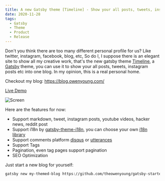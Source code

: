 ```yaml
---
title: A new Gatsby theme [Timeline] - Show your all posts, tweets, instagram posts into one
date: 2020-11-28
tags:
  - Gatsby
  - Theme
  - Product
  - Release
---
```


Don't you think there are too many different personal profile for us? Like twitter, instagram, facebook, blog, etc, So do I, I suppose there is an elegant site to show all my creative work, that's the new gatsby theme [Timeline](https://github.com/theowenyoung/gatsby-theme-timeline), a [Gatsby](https://www.gatsbyjs.com/) theme, you can use it to show your all posts, tweets, instagram posts etc into one blog. In my opinion, this is a real personal home.

Checkout my blog: https://blog.owenyoung.com/

[Live Demo](https://gatsby-theme-timeline.owenyoung.com/)

![Screen](https://camo.githubusercontent.com/b3a1a92a41a81707b6690eb4710194e5d6e79895082e329d9d3bfe35944c0207/68747470733a2f2f692e696d6775722e636f6d2f367949544934452e706e67)

Here are the features for now:

- Support markdown, tweet, instagram posts, youtube videos, hacker news, reddit post
- Support i18n by [gatsby-theme-i18n](https://www.gatsbyjs.com/plugins/gatsby-theme-i18n/), you can choose your own [i18n library](https://github.com/gatsbyjs/themes/tree/master/packages)
- Support comments platform [disqus](https://disqus.com/) or [utterances](https://utteranc.es/)
- Support Tags
- Pagination, even tag pages support pagination
- SEO Optimization

Just start a new blog for yourself:

```bash
gatsby new my-themed-blog https://github.com/theowenyoung/gatsby-starter-timeline
```
